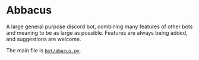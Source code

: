# Abbacus
A large general purpose discord bot, combining many features of other bots and meaning to be as large as possible. Features are always being added, and suggestions are welcome.

The main file is [`bot/abacus.py`](bot/abacus.py).
